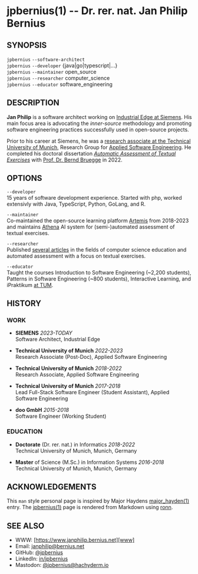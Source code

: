# jpbernius(1) -- Dr. rer. nat. Jan Philip Bernius

## SYNOPSIS

`jpbernius` `--software-architect`<br>
`jpbernius` `--developer` {java|go|typescript|...}<br>
`jpbernius` `--maintainer` open_source<br>
`jpbernius` `--researcher` computer_science<br>
`jpbernius` `--educator` software_engineering<br>

## DESCRIPTION

**Jan Philip** is a software architect working on [Industrial Edge at Siemens].
His main focus area is advocating the _inner-source_ methodology and promoting software engineering practices successfully used in open-source projects.

Prior to his career at Siemens, he was a [research associate at the Technical University of Munich][TUM~bernius], Research Group for [Applied Software Engineering]. He completed his doctoral dissertation _[Automatic Assessment of Textual Exercises]_ with [Prof. Dr. Bernd Bruegge] in 2022.

[Industrial Edge at Siemens]: https://www.siemens.com/industrial-edge/
[TUM~bernius]: https://ase.cit.tum.de/people/alumni/bernius/
[Applied Software Engineering]: https://ase.cit.tum.de/
[Automatic Assessment of Textual Exercises]: https://mediatum.ub.tum.de/?id=1661270
[Prof. Dr. Bernd Bruegge]: https://ase.in.tum.de/lehrstuhl_1/people/professor


## OPTIONS

[//]: # (`--software-architect`  )


`--developer`  
15 years of software development experience.
Started with php, worked extensivly with Java, TypeScript, Python, GoLang, and R.


`--maintainer`  
Co-maintained the open-source learning platform [Artemis] from 2018-2023 and maintains [Athena] AI system for (semi-)automated assessment of textual exercises.

[Artemis]: https://github.com/ls1intum/Artemis
[Athena]: https://github.com/ls1intum/Athena-CoFee


`--researcher`  
Published [several articles][publications] in the fields of computer science education and automated assessment with a focus on textual exercises.

[publications]: https://www.janphilip.bernius.net/#publications


`--educator`  
Taught the courses Introduction to Software Engineering (~2,200 students), Patterns in Software Engineering (~800 students), Interactive Learning, and iPraktikum [at TUM][TUM~bernius#teaching].

[TUM~bernius#teaching]: https://ase.cit.tum.de/people/alumni/bernius/#toc-7


## HISTORY

### WORK

- **SIEMENS** _2023-TODAY_  
  Software Architect, Industrial Edge

- **Technical University of Munich** _2022-2023_  
  Research Associate (Post-Doc), Applied Software Engineering

- **Technical University of Munich** _2018-2022_  
  Research Associate, Applied Software Engineering

- **Technical University of Munich** _2017-2018_  
  Lead Full-Stack Software Engineer (Student Assistant), Applied Software Engineering

- **doo GmbH** _2015-2018_  
  Software Engineer (Working Student)

### EDUCATION

- **Doctorate** (Dr. rer. nat.) in Informatics _2018-2022_  
  Technical University of Munich, Munich, Germany

- **Master** of Science (M.Sc.) in Information Systems _2016-2018_  
  Technical University of Munich, Munich, Germany


## ACKNOWLEDGEMENTS

This `man` style personal page is inspired by Major Haydens [major_hayden(1)] entry.
The [jpbernius(1)] page is rendered from Markdown using [ronn].

[major_hayden(1)]: https://majorhayden.com
[jpbernius(1)]: https://jpbernius.com
[ronn]: http://rtomayko.github.com/ronn/


## SEE ALSO
* WWW: [https://www.janphilip.bernius.net][www]
* Email: [janphilip@bernius.net][email]
* GitHub: [@jpbernius][github]
* LinkedIn: [in/jpbernius][linkedin]
* Mastodon: [@jpbernius@hachyderm.io][mastodon]

[www]: https://www.janphilip.bernius.net
[email]: mailto:janphilip@bernius.net
[github]: https://github.com/jpbernius
[linkedin]: https://linkedin.com/in/jpbernius
[mastodon]: https://hachyderm.io/@jpbernius

